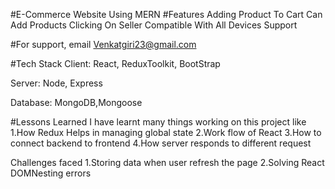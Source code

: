 #E-Commerce Website Using MERN
 #Features
Adding Product To Cart
Can Add Products Clicking On Seller
Compatible With All Devices
Support

#For support, email Venkatgiri23@gmail.com

#Tech Stack
Client: React, ReduxToolkit, BootStrap

Server: Node, Express

Database: MongoDB,Mongoose

#Lessons Learned
I have learnt many things working on this project like 1.How Redux Helps in managing global state 2.Work flow of React 3.How to connect backend to frontend 4.How server responds to different request

Challenges faced 1.Storing data when user refresh the page 2.Solving React DOMNesting errors

